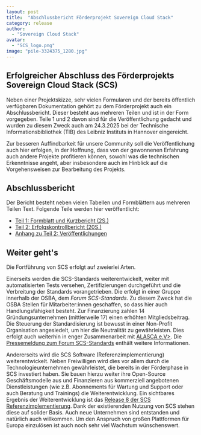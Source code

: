 ```yaml
---
layout: post
title:  "Abschlussbericht Förderprojekt Sovereign Cloud Stack"
category: release
author:
  - "Sovereign Cloud Stack"
avatar:
  - "SCS_logo.png"
image: "pile-3324375_1280.jpg"
---
```

## Erfolgreicher Abschluss des Förderprojekts Sovereign Cloud Stack (SCS)

Neben einer Projektskizze, sehr vielen Formularen und der bereits öffentlich
verfügbaren Dokumentation gehört zu dem Förderprojekt auch ein
Abschlussbericht. Dieser besteht aus mehreren Teilen und ist in der Form
vorgegeben. Teile 1 und 2 davon sind für die Veröffentlichung gedacht und 
wurden zu diesem Zweck auch am 24.3.2025 bei der Technische 
Informationsbibliothek (TIB) des Leibniz Instituts in Hannover eingereicht.

Zur besseren Auffindbarkeit für unsere Community soll die Veröffentlichung
auch hier erfolgen, in der Hoffnung, dass von der gewonnenen Erfahrung
auch andere Projekte profitieren können, sowohl was die technischen
Erkenntnisse angeht, aber insbesondere auch im Hinblick auf die Vorgehensweisen
zur Bearbeitung des Projekts.

## Abschlussbericht

Der Bericht besteht neben vielen Tabellen und Formblättern aus mehreren Teilen Text.
Folgende Teile werden hier veröffentlicht:

<ul>
<li><a href="{% asset 'documents/01_Schlussbericht-Teil1.pdf' @path %}">Teil 1: Formblatt und Kurzbericht (2S.)</a></li>
<li><a href="{% asset 'documents/02_Schlussbericht-Teil2.pdf' @path %}">Teil 2: Erfolgskontrollbericht (20S.)</a></li>
<li><a href="{% asset 'documents/05_Anlage_zur_Liste-Veroeffentlichungen.pdf' %}">Anhang zu Teil 2: Veröffentlichungen</a></li>
</ul>

## Weiter geht's

Die Fortführung von SCS erfolgt auf zweierlei Arten.

Einerseits werden die SCS-Standards weiterentwickelt, weiter mit automatisierten
Tests versehen, Zertifizierungen durchgeführt und die Verbreitung der Standards
vorangetrieben. Die erfolgt in einer Gruppe innerhalb der OSBA, dem
*Forum SCS-Standards*. Zu diesem Zweck hat die OSBA Stellen für Mitarbeiter:innen
geschaffen, so dass hier auch Handlungsfähigkeit besteht. Zur Finanzierung zahlen
14 Gründungsunternehmen (mittlerweile 17) einen erhöhten Mitgliedsbeitrag.
Die Steuerung der Standardisierung ist bewusst in einer Non-Profit Organisation
angesiedelt, um hier die Neutralität zu gewährleisten. Dies erfolgt auch weiterhin
in enger Zusammenarbeit mit [ALASCA e.V>](https://alasca.cloud/).
Die [Pressemeldung zum Forum SCS-Standards](https://www.sovereigncloudstack.org/de/announcements/osba-forum-scs-standards/)
enthält weitere Informationen.

Andererseits wird die SCS Software (Referenzimplementierung) weiterentwickelt.
Neben Freiwilligen wird dies vor allem durch die Technologieunternehmen
gewährleistet, die bereits in der Förderphase in SCS investiert haben. Sie
bauen hierzu weiter ihre Open-Source Geschäftsmodelle aus und Finanzieren aus
kommerziell angebotenen Dienstleistungen (wie z.B. Abonnements für Wartung und
Support oder auch Beratung und Trainings) die Weiterentwicklung.
Ein sichtbares Ergebnis der Weiterentwicklung ist das [Release 8 der SCS
Referenzimplementierung](https://www.sovereigncloudstack.org/de/announcements/release8/).
Dank der existierenden Nutzung von SCS stehen diese auf solider Basis.
Auch neue Unternehmen sind entstanden und natürlich auch willkommen.
Um den Anspruch von großen Plattformen für Europa einzulösen ist auch noch
sehr viel Wachstum wünschenswert.
